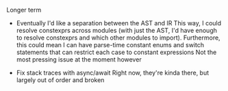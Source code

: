 

Longer term
* Eventually I'd like a separation between the AST and IR
    This way, I could resolve constexprs across modules (with just the
    AST, I'd have enough to resolve constexprs and which other modules to
    import).
    Furthermore, this could mean I can have parse-time constant enums
    and switch statements that can restrict each case to constant expressions
    Not the most pressing issue at the moment however


* Fix stack traces with async/await
    Right now, they're kinda there, but largely out of order and broken
